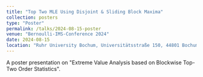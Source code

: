 ```yaml
---
title: "Top Two MLE Using Disjoint & Sliding Block Maxima"
collection: posters
type: "Poster"
permalink: /talks/2024-08-15-poster
venue: "Bernoulli-IMS-Conference 2024"
date: 2024-08-15
location: "Ruhr University Bochum, Universitätsstraße 150, 44801 Bochum, Germany"
---
```


A poster presentation on "Extreme Value Analysis based on Blockwise Top-Two Order Statistics".